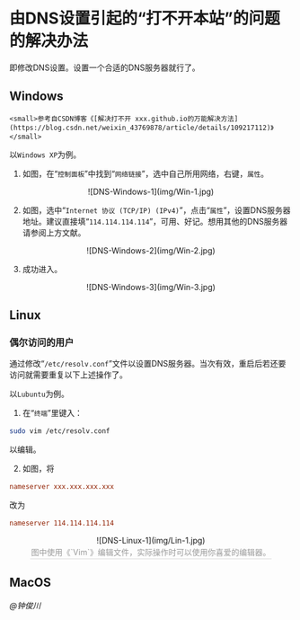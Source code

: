 # 由DNS设置引起的“打不开本站”的问题的解决办法

即修改DNS设置。设置一个合适的DNS服务器就行了。

## Windows

    <small>参考自CSDN博客《[解决打不开 xxx.github.io的万能解决方法](https://blog.csdn.net/weixin_43769878/article/details/109217112)》</small>

以`Windows XP`为例。

1. 如图，在“`控制面板`”中找到“`网络链接`”，选中自己所用网络，右键，`属性`。

<center>![DNS-Windows-1](img/Win-1.jpg)</center>

2. 如图，选中“`Internet 协议 (TCP/IP) (IPv4)`”，点击“`属性`”，设置DNS服务器地址。建议直接填“`114.114.114.114`”，可用、好记。想用其他的DNS服务器请参阅上方文献。

<center>![DNS-Windows-2](img/Win-2.jpg)</center>

3. 成功进入。

<center>![DNS-Windows-3](img/Win-3.jpg)</center>
 
## Linux

### 偶尔访问的用户

通过修改“`/etc/resolv.conf`”文件以设置DNS服务器。当次有效，重启后若还要访问就需要重复以下上述操作了。

以`Lubuntu`为例。

1. 在“`终端`”里键入：

``` bash
sudo vim /etc/resolv.conf
```

以编辑。

2. 如图，将

``` conf
nameserver xxx.xxx.xxx.xxx
```

改为

``` conf
nameserver 114.114.114.114
```

<center>
    ![DNS-Linux-1](img/Lin-1.jpg)
    <br>
    <div style="color:blue; border-bottom: 1px solid #d9d9d9;
    display: inline-block; color: #999; padding: 2px;">
    图中使用《`Vim`》编辑文件，实际操作时可以使用你喜爱的编辑器。
    </div>
</center>

## MacOS

*@钟俊川*
